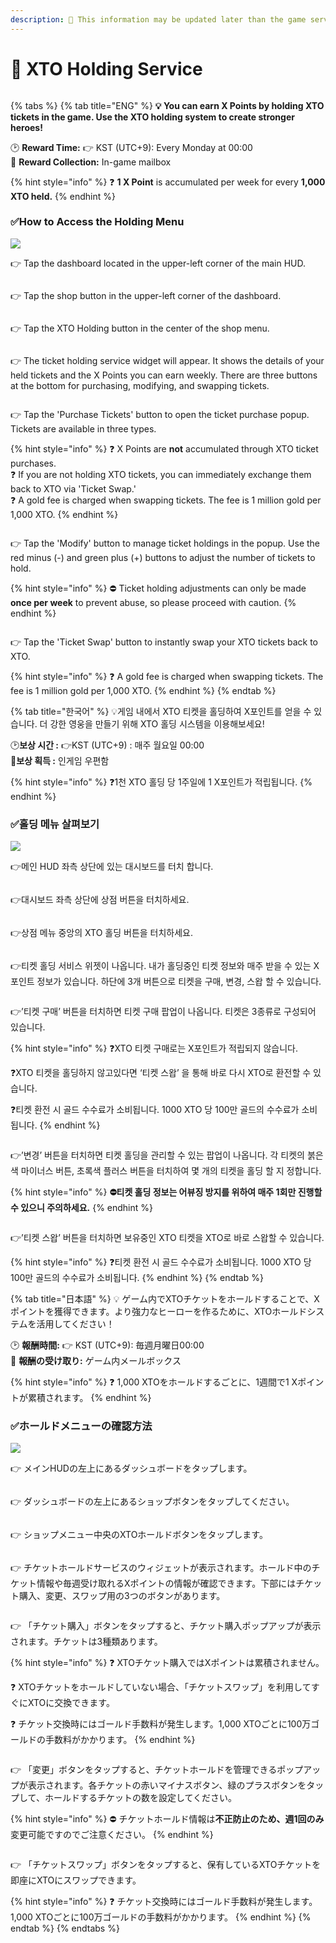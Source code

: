 ```yaml
---
description: 🛑 This information may be updated later than the game server data.
---
```


# 🎁 XTO Holding Service

<figure><img src="../../.gitbook/assets/Item_8017.png" alt=""><figcaption></figcaption></figure>

{% tabs %}
{% tab title="ENG" %}
**💡 You can earn X Points by holding XTO tickets in the game. Use the XTO holding system to create stronger heroes!**

🕑 **Reward Time:** 👉 KST (UTC+9): Every Monday at 00:00\
🍯 **Reward Collection:** In-game mailbox

{% hint style="info" %}
❓ **1 X Point** is accumulated per week for every **1,000 XTO held.**
{% endhint %}

### ✅How to Access the Holding Menu

![](<../../.gitbook/assets/image (5) (1) (1) (1).png>)

👉 Tap the dashboard located in the upper-left corner of the main HUD.

<figure><img src="../../.gitbook/assets/image (6) (1) (1).png" alt=""><figcaption></figcaption></figure>

👉 Tap the shop button in the upper-left corner of the dashboard.

<figure><img src="../../.gitbook/assets/image (2) (1) (1) (1).png" alt=""><figcaption></figcaption></figure>

👉 Tap the XTO Holding button in the center of the shop menu.

<figure><img src="../../.gitbook/assets/image (1) (1) (1) (1) (1).png" alt=""><figcaption></figcaption></figure>

👉 The ticket holding service widget will appear. It shows the details of your held tickets and the X Points you can earn weekly. There are three buttons at the bottom for purchasing, modifying, and swapping tickets.

<figure><img src="../../.gitbook/assets/image (2) (1) (1) (1) (1).png" alt=""><figcaption></figcaption></figure>

👉 Tap the 'Purchase Tickets' button to open the ticket purchase popup. Tickets are available in three types.

{% hint style="info" %}
❓ X Points are **not** accumulated through XTO ticket purchases.\
❓ If you are not holding XTO tickets, you can immediately exchange them back to XTO via 'Ticket Swap.'\
❓ A gold fee is charged when swapping tickets. The fee is 1 million gold per 1,000 XTO.
{% endhint %}

<figure><img src="../../.gitbook/assets/image (3) (1) (1) (1).png" alt=""><figcaption></figcaption></figure>

👉 Tap the 'Modify' button to manage ticket holdings in the popup. Use the red minus (-) and green plus (+) buttons to adjust the number of tickets to hold.

{% hint style="info" %}
⛔ Ticket holding adjustments can only be made **once per week** to prevent abuse, so please proceed with caution.
{% endhint %}

<figure><img src="../../.gitbook/assets/image (4) (1) (1) (1).png" alt=""><figcaption></figcaption></figure>

👉 Tap the 'Ticket Swap' button to instantly swap your XTO tickets back to XTO.

{% hint style="info" %}
❓ A gold fee is charged when swapping tickets. The fee is 1 million gold per 1,000 XTO.
{% endhint %}
{% endtab %}

{% tab title="한국어" %}
💡게임 내에서 XTO 티켓을 홀딩하여 X포인트를 얻을  수 있습니다. 더 강한 영웅을 만들기 위해 XTO 홀딩 시스템을 이용해보세요!

🕑**보상 시간 :** 👉KST (UTC+9) : 매주 월요일 00:00\
**🍯보상 획득 :** 인게임 우편함

{% hint style="info" %}
❓1천 XTO 홀딩 당 1주일에 1 X포인트가 적립됩니다.
{% endhint %}

### ✅홀딩 메뉴 살펴보기

![](<../../.gitbook/assets/image (5) (1) (1) (1).png>)

👉메인 HUD 좌측 상단에 있는 대시보드를 터치 합니다.

<figure><img src="../../.gitbook/assets/image (6) (1) (1).png" alt=""><figcaption></figcaption></figure>

👉대시보드 좌측 상단에 상점 버튼을 터치하세요.

<figure><img src="../../.gitbook/assets/image (2) (1) (1) (1).png" alt=""><figcaption></figcaption></figure>

👉상점 메뉴 중앙의 XTO 홀딩 버튼을 터치하세요.

<figure><img src="../../.gitbook/assets/image (1) (1) (1) (1) (1).png" alt=""><figcaption></figcaption></figure>

👉티켓 홀딩 서비스 위젯이 나옵니다. 내가 홀딩중인 티켓 정보와 매주 받을 수 있는 X포인트 정보가 있습니다. 하단에 3개 버튼으로 티켓을 구매, 변경, 스왑 할 수 있습니다.

<figure><img src="../../.gitbook/assets/image (2) (1) (1) (1) (1).png" alt=""><figcaption></figcaption></figure>

👉’티켓 구매’ 버튼을 터치하면 티켓 구매 팝업이 나옵니다. 티켓은 3종류로 구성되어 있습니다.

{% hint style="info" %}
❓XTO 티켓 구매로는 X포인트가 적립되지 않습니다.&#x20;

❓XTO 티켓을 홀딩하지 않고있다면 ‘티켓 스왑’ 을 통해 바로 다시 XTO로 환전할 수 있습니다.&#x20;

❓티켓 환전 시 골드 수수료가 소비됩니다. 1000 XTO 당 100만 골드의 수수료가 소비됩니다.
{% endhint %}

<figure><img src="../../.gitbook/assets/image (3) (1) (1) (1).png" alt=""><figcaption></figcaption></figure>

👉’변경’ 버튼을 터치하면 티켓 홀딩을 관리할 수 있는 팝업이 나옵니다.  각 티켓의 붉은색 마이너스 버튼, 초록색 플러스 버튼을 터치하여 몇 개의 티켓을 홀딩 할 지 정합니다.

{% hint style="info" %}
**⛔티켓 홀딩 정보는 어뷰징 방지를 위하여 매주 1회만 진행할 수 있으니 주의하세요.**
{% endhint %}

<figure><img src="../../.gitbook/assets/image (4) (1) (1) (1).png" alt=""><figcaption></figcaption></figure>

👉’티켓 스왑’ 버튼을 터치하면 보유중인 XTO 티켓을 XTO로 바로 스왑할 수 있습니다.

{% hint style="info" %}
❓티켓 환전 시 골드 수수료가 소비됩니다. 1000 XTO 당 100만 골드의 수수료가 소비됩니다.
{% endhint %}
{% endtab %}

{% tab title="日本語" %}
💡 ゲーム内でXTOチケットをホールドすることで、Xポイントを獲得できます。より強力なヒーローを作るために、XTOホールドシステムを活用してください！

🕑 **報酬時間:** 👉 KST (UTC+9): 毎週月曜日00:00\
🍯 **報酬の受け取り:** ゲーム内メールボックス

{% hint style="info" %}
❓ 1,000 XTOをホールドするごとに、1週間で1 Xポイントが累積されます。
{% endhint %}

### ✅ホールドメニューの確認方法

![](<../../.gitbook/assets/image (5) (1) (1) (1).png>)

👉 メインHUDの左上にあるダッシュボードをタップします。

<figure><img src="../../.gitbook/assets/image (6) (1) (1).png" alt=""><figcaption></figcaption></figure>

👉 ダッシュボードの左上にあるショップボタンをタップしてください。

<figure><img src="../../.gitbook/assets/image (2) (1) (1) (1).png" alt=""><figcaption></figcaption></figure>

👉 ショップメニュー中央のXTOホールドボタンをタップします。

<figure><img src="../../.gitbook/assets/image (1) (1) (1) (1) (1).png" alt=""><figcaption></figcaption></figure>

👉 チケットホールドサービスのウィジェットが表示されます。ホールド中のチケット情報や毎週受け取れるXポイントの情報が確認できます。下部にはチケット購入、変更、スワップ用の3つのボタンがあります。

<figure><img src="../../.gitbook/assets/image (2) (1) (1) (1) (1).png" alt=""><figcaption></figcaption></figure>

👉 「チケット購入」ボタンをタップすると、チケット購入ポップアップが表示されます。チケットは3種類あります。

{% hint style="info" %}
❓ XTOチケット購入ではXポイントは累積されません。&#x20;

❓ XTOチケットをホールドしていない場合、「チケットスワップ」を利用してすぐにXTOに交換できます。&#x20;

❓ チケット交換時にはゴールド手数料が発生します。1,000 XTOごとに100万ゴールドの手数料がかかります。
{% endhint %}

<figure><img src="../../.gitbook/assets/image (3) (1) (1) (1).png" alt=""><figcaption></figcaption></figure>

👉 「変更」ボタンをタップすると、チケットホールドを管理できるポップアップが表示されます。各チケットの赤いマイナスボタン、緑のプラスボタンをタップして、ホールドするチケットの数を設定してください。

{% hint style="info" %}
⛔ チケットホールド情報は**不正防止のため、週1回のみ**変更可能ですのでご注意ください。
{% endhint %}

<figure><img src="../../.gitbook/assets/image (4) (1) (1) (1).png" alt=""><figcaption></figcaption></figure>

👉 「チケットスワップ」ボタンをタップすると、保有しているXTOチケットを即座にXTOにスワップできます。

{% hint style="info" %}
❓ チケット交換時にはゴールド手数料が発生します。1,000 XTOごとに100万ゴールドの手数料がかかります。
{% endhint %}
{% endtab %}
{% endtabs %}



